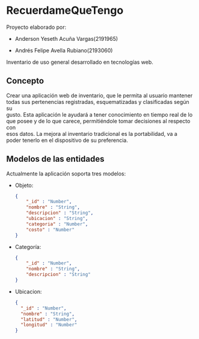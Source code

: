 # RecuerdameQueTengo

Proyecto elaborado por:

+ Anderson Yeseth Acuña Vargas(2191965)

+ Andrés Felipe Avella Rubiano(2193060)

Inventario de uso general desarrollado en tecnologías web.

## Concepto

Crear una aplicación web de inventario, que le permita al usuario mantener  
todas sus pertenencias registradas, esquematizadas y clasificadas según su  
gusto. Esta aplicación le ayudará a tener conocimiento en tiempo real de lo  
que posee y de lo que carece, permitiéndole tomar decisiones al respecto con  
esos datos. La mejora al inventario tradicional es la portabilidad, va a  
poder tenerlo en el dispositivo de su preferencia.

## Modelos de las entidades

Actualmente la aplicación soporta tres modelos:

+ Objeto:

    ```json
    {
        "_id" : "Number",
        "nombre" : "String",
        "descripcion" : "String",
        "ubicacion" : "String",
        "categoria" : "Number",
        "costo" : "Number" 
    }
    ```

+ Categoría:

    ```json
    {
        "_id" : "Number",
        "nombre" : "String",
        "descripcion" : "String"
    }
    ```

+ Ubicacion:

    ```json
    {
      "_id" : "Number",
      "nombre" : "String",
      "latitud" : "Number",
      "longitud" : "Number"
    }
    ```
